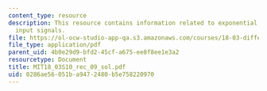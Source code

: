 ```yaml
---
content_type: resource
description: This resource contains information related to exponential and sinusoidal
  input signals.
file: https://ol-ocw-studio-app-qa.s3.amazonaws.com/courses/18-03-differential-equations-spring-2010/0286ae56051ba9472480b5e758220970_MIT18_03S10_rec_09_sol.pdf
file_type: application/pdf
parent_uid: 4b0e29d9-bfd2-45cf-a675-ee8f8ee1e3a2
resourcetype: Document
title: MIT18_03S10_rec_09_sol.pdf
uid: 0286ae56-051b-a947-2480-b5e758220970
---
```

